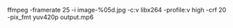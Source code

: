 

ffmpeg -framerate 25 -i image-%05d.jpg -c:v libx264 -profile:v high -crf 20 -pix_fmt yuv420p output.mp6
